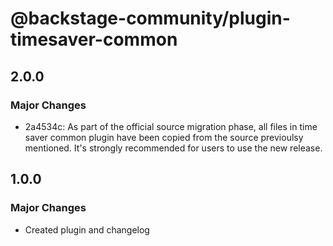 # @backstage-community/plugin-timesaver-common

## 2.0.0

### Major Changes

- 2a4534c: As part of the official source migration phase, all files in time saver common plugin have been copied from the source previoulsy mentioned. It's strongly recommended for users to use the new release.

## 1.0.0

### Major Changes

- Created plugin and changelog
